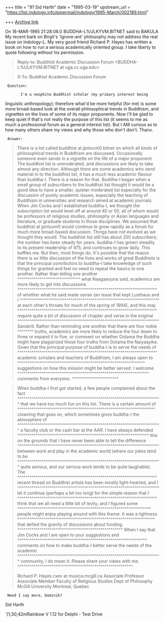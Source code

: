 +++
title = "91 Sid Harth"
date = "1995-03-19"
upstream_url = "https://list.indology.info/pipermail/indology/1995-March/002189.html"

+++
[Archive link](https://list.indology.info/pipermail/indology/1995-March/002189.html)

On 18-MAR-1995 21:28:08.0 BUDDHA-L%ULKYVM.BITNET said to BAKULA
     My recent barb on Birgit's 'Ignore-ant' philosophy may not address the
real issue on Indology-L. My very good friend Richard P. Hayes has written a
book on how to run a serious academically oriented group. I take liberty to
quote following without his permission.



   > Reply-to: Buddhist Academic Discussion Forum
   > <BUDDHA-L%ULKYVM.BITNET at uga.cc.uga.edu>


   > X-To:         Buddhist Academic Discussion Forum
   > <buddha-l at ulkyvm.louisville.edu>

     Question:

           I'm a neophite Buddhist scholar (my primary interest being
   linguistic anthropology); therefore what'd be more helpful (for me) is
   some more broad-based look at the overall philosophical trends in
   Buddhism, and vignettes on the lives of some of its major proponents.
   Now I'll be glad to keep quiet if that's not really the purpose of
   this list (it seems to me as much a professional forum as a general
   interest list).  But I AM curious as to how many others share my
   views and why those who don't don't.  Thanx.

     Answer:

   > There is a list called buddhist at jpntuvm0.bitnet on which all kinds of
   > philosophical trends in Buddhism are discussed. Occasionally someone
   > even sends in a vignette on the life of a major proponent. The buddhist
   > list is unmoderated, and discussions are likely to take almost any
   > direction. Although there are some academics who send material in to
   > the buddhist list, it has a much less academic flavour than buddha-l.
   > There is a reason for that.
   > Buddha-l began when a small group of subscribers to the buddhist list
   > thought it would be a good idea to have a smaller, quieter moderated
   > list especially for the discussion of purely academic issues,
   > especially the teaching of Buddhism in universities and research aimed
   > at academic journals. When Jim Cocks and I established buddha-l, we
   > thought the subscription list would level off at around 40 or 50, all
   > of whom would be professors of religious studies, philosophy or Asian
   > languages and literature, or graduate students in those disciplines.
   > We assumed that buddhist at jpntuvm0 would continue to grow rapidly as a
   > forum for much more broad-based discussion. Things have not evolved as
   > we thought they would. The buddhist list still has about 250
   > subscribers; the number has been steady for years. buddha-l has grown
   > steadily to its present readership of 975, and continues to grow
   > daily. This baffles me. But then, most things do.
   > It's possible that the reason there is so little discussion of the
   > lives and works of great Buddhists is that the principal contributors
   > to buddha-l take knowledge of such things for granted and feel no need
   > to repeat the basics to one another. Rather than telling one another
                                          ^^^^^^^^^^^^^^^^^^^^^^^^^^^^^^^
   > what Naagaarjuna said, academics are more likely to get into discussions
     ^^^^^^^^^^^^^^^^^^^^^^^^^^^^^^^^^^^^^^^^^^^^^^^^^^^^^^^^^^^^^^^^^^^^^
   > of whether what he said made sense (an issue that kept Lusthaus and I
     ^^^^^^^^^^^^^^^^^^^^^^^^^^^^^^^^^^^^^^^^^^^^^^^^^^^^^^^^^^^^^^^^^^^^^
   > at each other's throats for much of the spring of 1994), and this may
     ^^^^^^^^^^^^^^^^^^^^^^^^^^^^^^^^^^^^^^^^^^^^^^^^^^^^^^^^^^^^^^^^^^^^^
   > require quite a bit of discussion of chapter and verse in the original
     ^^^^^^^^^^^^^^^^^^^^^^^^^^^^^^^^^^^^^^^^^^^^^^^^^^^^^^^^^^^^^^^^^^^^^^
   > Sanskrit. Rather than reminding one another that there are four noble
     ^^^^^^^^
   > truths, academics are more likely to reduce the four down to three or
   > expand it to five, or comment on whether Gotama the Buddha might have
   > plagiarized these four truths from Gotama the Naiyaayika.
   > Given that the principal purpose of buddha-l is to serve the needs of
     ^^^^^^^^^^^^^^^^^^^^^^^^^^^^^^^^^^^^^^^^^^^^^^^^^^^^^^^^^^^^^^^^^^^^^
   > academic scholars and teachers of Buddhism, I am always open to
     ^^^^^^^^^^^^^^^^^^^^^^^^^^^^^^^^^^^^^^^^^^^^^^^^^^^^^^^^^^^^^^^
   > suggestions on how this mission might be better served. I welcome
     ^^^^^^^^^^^^^^^^^^^^^^^^^^^^^^^^^^^^^^^^^^^^^^^^^^^^^^^^^^^^^^^^^
   > comments from everyone.
     ^^^^^^^^^^^^^^^^^^^^^^^

   > When buddha-l first got started, a few people complained about the fact
     ^^^^^^^^^^^^^^^^^^^^^^^^^^^^^^^^^^^^^^^^^^^^^^^^^^^^^^^^^^^^^^^^^^^^^^^
   > that we have too much fun on this list. There is a certain amount of
     ^^^^^^^^^^^^^^^^^^^^^^^^^^^^^^^^^^^^^^^^^^^^^^^^^^^^^^^^^^^^^^^^^^^^
   > clowning that goes on, which sometimes gives buddha-l the atmosphere of
     ^^^^^^^^^^^^^^^^^^^^^^^^^^^^^^^^^^^^^^^^^^^^^^^^^^^^^^^^^^^^^^^^^^^^^^^
   > a faculty club or the cash bar at the AAR. I have always defended
     ^^^^^^^^^^^^^^^^^^^^^^^^^^^^^^^^^^^^^^^^^^^^^^^^^^^^^^^^^^^^^^^^^
   > this on the grounds that I have never been able to tell the difference
     ^^^^^^^^^^^^^^^^^^^^^^^^^^^^^^^^^^^^^^^^^^^^^^^^^^^^^^^^^^^^^^^^^^^^^^
   > between work and play in the academic world (where our jokes tend to be
     ^^^^^^^^^^^^^^^^^^^^^^^^^^^^^^^^^^^^^^^^^^^^^^^^^^^^^^^^^^^^^^^^^^^^^^^
   > quite serious, and our serious work tends to be quite laughable). The
     ^^^^^^^^^^^^^^^^^^^^^^^^^^^^^^^^^^^^^^^^^^^^^^^^^^^^^^^^^^^^^^^^^^^^^
   > recent thread on Buddhist artists has been mostly light-hearted, and I
     ^^^^^^^^^^^^^^^^^^^^^^^^^^^^^^^^^^^^^^^^^^^^^^^^^^^^^^^^^^^^^^^^^^^^^^
   > let it continue (perhaps a bit too long) for the simple reason that I
     ^^^^^^^^^^^^^^^^^^^^^^^^^^^^^^^^^^^^^^^^^^^^^^^^^^^^^^^^^^^^^^^^^^^^^
   > think that we all need a little bit of levity, and I figured some
     ^^^^^^^^^^^^^^^^^^^^^^^^^^^^^^^^^^^^^^^^^^^^^^^^^^^^^^^^^^^^^^^^^^
   > people might enjoy playing around with this theme. It was a lightness
     ^^^^^^^^^^^^^^^^^^^^^^^^^^^^^^^^^^^^^^^^^^^^^^^^^^^^^^^^^^^^^^^^^^^^
   > that defied the gravity of discussions about funding.
     ^^^^^^^^^^^^^^^^^^^^^^^^^^^^^^^^^^^^^^^^^^^^^^^^^^^^
   > When I say that Jim Cocks and I are open to your suggestions and
     ^^^^^^^^^^^^^^^^^^^^^^^^^^^^^^^^^^^^^^^^^^^^^^^^^^^^^^^^^^^^^^^^
   > comments on how to make buddha-l better serve the needs of the academic
     ^^^^^^^^^^^^^^^^^^^^^^^^^^^^^^^^^^^^^^^^^^^^^^^^^^^^^^^^^^^^^^^^^^^^^^^
   > community, I do mean it. Please share your views with me.
     ^^^^^^^^^^^^^^^^^^^^^^^^^^^^^^^^^^^^^^^^^^^^^^^^^^^^^^^^^


   > Richard P. Hayes                              cxev at musica.mcgill.ca
   > Associate Professor                                Associate Member
   > Faculty of Religious Studies                     Dept of Philosophy
   > McGill University  Montreal, Quebec

     Need I say more, Dominik?
Sid Harth

`[1;30;42mRainbow V 1.12 for Delphi - Test Drive





